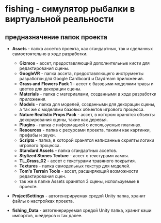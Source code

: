 # fishing - симулятор рыбалки в виртуальной реальности

## предназначение папок проекта

* **Assets** - папка ассетов проекта, как стандартных, так и сделанных самостоятельно в ходе разработки.
  * **Gizmos** - ассет, предоставляющий дополнительные кисти для редактирования сцены.
  * **GoogleVR** - папка ассета, предоставляющего инструменты разработки для Google Cardboard и Daydream приложений. 
  * **Grass and Flowers Pack 1** - ассет с базовыми моделями травы и цветов для декорации сцены.
  * **Materials** - папка с материалами, созданными в ходе разработки приложения.
  * **Models** - папка для моделей, созданными для декорации сцены, а так же с моделями базовых объектов игрового процесса.
  * **Nature Realistic Props Pack** - ассет, в котором хранятся объекты декорирования сцены, такие как деревья.
  * **Plugins** - папка с информацией о используемых плагинах.
  * **Resources** - папка с ресурсами проекта, такими как картинки, префабы и звуки.
  * **Scripts** - папка, в которой хранятся написанные скрипты логики игрового процесса.
  * **Standard Assets** - папка стандартных ассетов.
  * **Stylized Stones Texture** - ассет с текстурами камня.
  * **TL_Grass_02** - ассет с текстурами травяного покрытия.
  * **Textures** - папка самодельных текстур для моделей.
  * **Tom's Terrain Tools** - ассет, расширяющий возможности редактирования сцен.
  * так же в папке Assets хранятся 3 сцены, используемые в проекте.
* **ProjectSettings** - автогенерируемая средой Unity папка, хранит файлы о настройках проекта.

* **fishing_Data** - автогенерируемая средой Unity папка, хранит кэши импортов, шейдеров и так далее.
